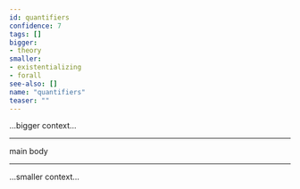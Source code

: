 ```yaml
---
id: quantifiers
confidence: 7
tags: []
bigger:
- theory
smaller:
- existentializing
- forall
see-also: []
name: "quantifiers"
teaser: ""
---
```



...bigger context...

---

main body

---

...smaller context...

